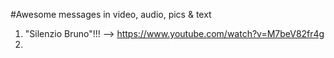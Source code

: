 #Awesome messages in video, audio, pics & text

1. "Silenzio Bruno"!!! --> https://www.youtube.com/watch?v=M7beV82fr4g
2. 
